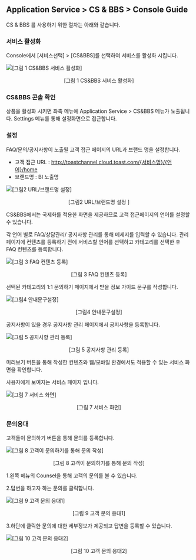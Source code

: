 ## Application Service > CS & BBS > Console Guide

CS & BBS 를 사용하기 위한 절차는 아래와 같습니다.

### 서비스 활성화

Console에서 [서비스선택] > [CS&BBS]를 선택하여 서비스를 활성화 시킵니다.  

![[그림 1 CS&BBS 서비스 활성화]](http://static.toastoven.net/prod_csnbbs/tutorial/Service_Enable.JPG)
<center>[그림 1 CS&BBS 서비스 활성화]</center>

### CS&BBS 콘솔 확인 
상품을 활성화 시키면 좌측 메뉴에 Application Service > CS&BBS 메뉴가 노출됩니다. 
Settings 메뉴를 통해 설정화면으로 접근합니다. 

### 설정

FAQ/문의/공지사항이 노출될 고객 접근 페이지의  URL과 브랜드 명을 설정합니다.

* 고객 접근 URL : http://toastchannel.cloud.toast.com/{서비스명}/{언어}/home
* 브랜드명 : BI 노출명	
  

![[그림2 URL/브랜드명 설정]](http://static.toastoven.net/prod_csnbbs/tutorial/URL_Setting.JPG)

<center>[그림2 URL/브랜드명 설정 ]</center>



CS&BBS에서는 국제화를 적용한 화면을 제공하므로 고객 접근페이지의 언어를 설정할 수 있습니다. 

각 언어 별로 FAQ/상담관리/ 공지사항 관리를 통해 메세지를 입력할 수 있습니다. 
관리 페이지에 컨텐츠를 등록하기 전에 서비스할 언어를 선택하고 카테고리를 선택한 후 FAQ 컨텐츠를 등록합니다.

![[그림 3 FAQ 컨텐츠 등록]](http://static.toastoven.net/prod_csnbbs/tutorial/faq_manage.JPG)
<center>[그림 3 FAQ 컨텐츠 등록]</center>

선택된 카테고리의 1:1 문의하기 페이지에서 받을 정보 가이드 문구를 작성합니다.

![[그림4 안내문구설정]](http://static.toastoven.net/prod_csnbbs/tutorial/guide_contents.JPG)
<center>[그림4 안내문구설정]</center>

공지사항이 있을 경우 공지사항 관리 페이지에서 공지사항을 등록합니다.

![[그림 5 공지사항 관리 등록]](http://static.toastoven.net/prod_csnbbs/tutorial/notice.JPG)
<center>[그림 5 공지사항 관리 등록]</center>

미리보기 버튼을 통해 작성한 컨텐츠와 웹/모바일 환경에서도 적용할 수 있는 서비스 화면을 확인합니다.

사용자에게 보여지는 서비스 페이지 입니다.

![[그림 7 서비스 화면]](http://static.toastoven.net/prod_csnbbs/tutorial/customerUI.JPG)
<center>[그림 7 서비스 화면]</center>

### 문의응대

고객들이 문의하기 버튼을 통해 문의를 등록합니다.

![[그림 8 고객이 문의하기를 통해 문의 작성]](http://static.toastoven.net/toastcloud/static/common/img/cms_img/launching/img_25.jpg)
<center>[그림 8 고객이 문의하기를 통해 문의 작성]</center>

1.왼쪽 메뉴의 Counsel을 통해 고객의 문의를 볼 수 있습니다.

2.답변을 하고자 하는 문의를 클릭합니다.

![[그림 9 고객 문의 응대1]](http://static.toastoven.net/prod_csnbbs/tutorial/counsel.jpg)
<center>[그림 9 고객 문의 응대1]</center>

3.하단에 클릭한 문의에 대한 세부정보가 제공되고 답변을 등록할 수 있습니다.

![[그림 10 고객 문의 응대2]](http://static.toastoven.net/prod_csnbbs/tutorial/answer.jpg)
<center>[그림 10 고객 문의 응대2]</center>

